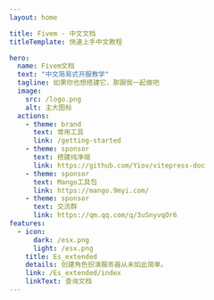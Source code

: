 ```yaml
---
layout: home

title: Fivem - 中文文档
titleTemplate: 快速上手中文教程

hero:
  name: Fivem文档
  text: "中文简易式开服教学"
  tagline: 如果你也想搭建它，那跟我一起做吧
  image:
    src: /logo.png
    alt: 主大图标
  actions:
    - theme: brand
      text: 常用工具
      link: /getting-started
    - theme: sponsor
      text: 搭建纯净端
      link: https://github.com/Yiov/vitepress-doc
    - theme: sponsor
      text: Mango工具包
      link: https://mango.9myi.com/
    - theme: sponsor
      text: 交流群
      link: https://qm.qq.com/q/3uSnyvqOr6
features:
  - icon: 
      dark: /esx.png
      light: /esx.png
    title: Es_extended
    details: 创建角色扮演服务器从未如此简单。
    link: /Es_extended/index
    linkText: 查询文档
---
```


<HomeUnderline />

<confetti />

<busuanzi />

